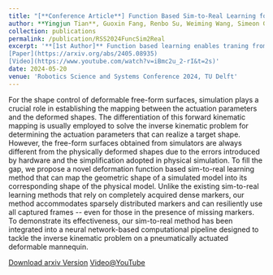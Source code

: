 ---title: "[**Conference Article**] Function Based Sim-to-Real Learning for Shape Control of Deformable Free-form Surfaces"author: **Yingjun Tian**, Guoxin Fang, Renbo Su, Weiming Wang, Simeon Gill, Andrew Weightman, and Charlie C.L. Wangcollection: publicationspermalink: /publication/RSS2024FuncSim2Realexcerpt: '**[1st Author]** Function based learning enables traning from sparse and incomplete dataset[Paper](https://arxiv.org/abs/2405.08935)  [Video](https://www.youtube.com/watch?v=iBmc2u_2-rI&t=2s)'date: 2024-05-20venue: 'Robotics Science and Systems Conference 2024, TU Delft'---For the shape control of deformable free-form surfaces, simulation plays a crucial role in establishing the mapping between the actuation parameters and the deformed shapes. The differentiation of this forward kinematic mapping is usually employed to solve the inverse kinematic problem for determining the actuation parameters that can realize a target shape. However, the free-form surfaces obtained from simulators are always different from the physically deformed shapes due to the errors introduced by hardware and the simplification adopted in physical simulation. To fill the gap, we propose a novel deformation function based sim-to-real learning method that can map the geometric shape of a simulated model into its corresponding shape of the physical model. Unlike the existing sim-to-real learning methods that rely on completely acquired dense markers, our method accommodates sparsely distributed markers and can resiliently use all captured frames -- even for those in the presence of missing markers. To demonstrate its effectiveness, our sim-to-real method has been integrated into a neural network-based computational pipeline designed to tackle the inverse kinematic problem on a pneumatically actuated deformable mannequin.[Download arxiv Version](https://arxiv.org/abs/2405.08935)[Video@YouTube](https://www.youtube.com/watch?v=iBmc2u_2-rI&t=2s)
